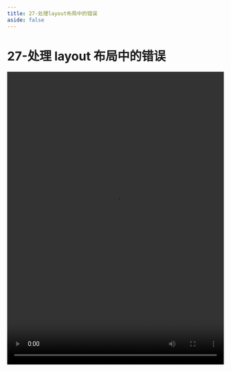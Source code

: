 ```yaml
---
title: 27-处理layout布局中的错误
aside: false
---
```


# 27-处理 layout 布局中的错误

<video autoplay src="http://qn.chinavanes.com/nextjs14/27-处理layout布局中的错误.mp4" controls controlsList="nodownload" width="100%" height="680"/>
